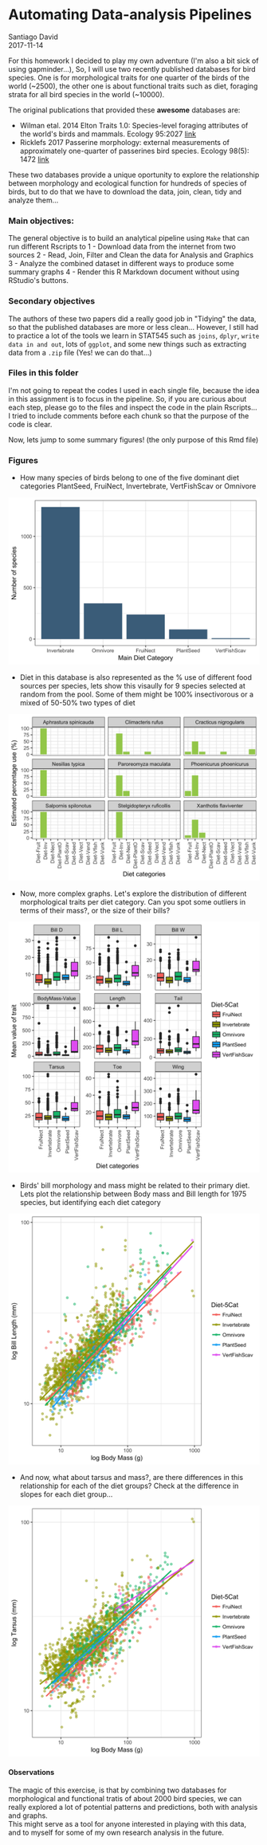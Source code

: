 # Automating Data-analysis Pipelines
Santiago David  
2017-11-14  

For this homework I decided to play my own adventure (I'm also a bit sick of using gapminder...), So, I will use two recently published databases for bird species. One is for morphological traits for one quarter of the birds of the world (~2500), the other one is about functional traits such as diet, foraging strata for all bird species in the world (~10000).

The original publications that provided these **awesome** databases are:
- Wilman etal. 2014 Elton Traits 1.0: Species-level foraging attributes of the world's birds and mammals. Ecology 95:2027 [link](http://onlinelibrary.wiley.com/doi/10.1890/13-1917.1/abstract)
- Ricklefs 2017 Passerine morphology: external measurements of approximately one-quarter of passerines bird species. Ecology 98(5): 1472 [link](http://onlinelibrary.wiley.com/doi/10.1002/ecy.1783/suppinfo) 

These two databases provide a unique oportunity to explore the relationship between morphology and ecological function for hundreds of species of birds, but to do that we have to download the data, join, clean, tidy and analyze them...

### **Main objectives**: 
The general objective is to build an analytical pipeline using `Make` that can run different Rscripts to 
1 - Download data from the internet from two sources
2 - Read, Join, Filter and Clean the data for Analysis and Graphics
3 - Analyze the combined dataset in different ways to produce some summary graphs
4 - Render this R Markdown document without using RStudio's buttons.

### **Secondary objectives**
The authors of these two papers did a really good job in "Tidying" the data, so that the published databases are more or less clean... However, I still had to practice a lot of the tools we learn in STAT545 such as `joins`, `dplyr`, `write data in and out`, lots of `ggplot`, and some new things such as extracting data from a `.zip` file (Yes! we can do that...)

### Files in this folder

I'm not going to repeat the codes I used in each single file, because the idea in this assignment is to focus in the pipeline. So, if you are curious about each step, please go to the files and inspect the code in the plain Rscripts... I tried to include comments before each chunk so that the purpose of the code is clear.

Now, lets jump to some summary figures! (the only purpose of this Rmd file)

### Figures

- How many species of birds belong to one of the five dominant diet categories PlantSeed,  FruiNect, Invertebrate, VertFishScav or Omnivore

![fig1](fig1_spbydiet.png)

- Diet in this database is also represented as the % use of different food sources per species, lets show this visaully for 9 species selected at random from the pool. Some of them might be 100% insectivorous or a mixed of 50-50% two types of diet

![fig2](fig2_sample_diet_use.png)

- Now, more complex graphs. Let's explore the distribution of different morphological traits per diet category. Can you spot some outliers in terms of their mass?, or the size of their bills?

![fig3](fig3_trait_distribution_per_diet.png)

-  Birds' bill morphology and mass might be related to their primary diet. Lets plot the relationship between Body mass and Bill length for 1975 species, but identifying each diet category

![fig4](fig4_bill_mass.png)

- And now, what about tarsus and mass?, are there differences in this relationship for each of the diet groups? Check at the difference in slopes for each diet group...

![fig5](fig5_tarsus_mass.png)

#### **Observations**
The magic of this exercise, is that by combining two databases for morphological and functional tratis of about 2000 bird species, we can really explored a lot of potential patterns and predictions, both with analysis and graphs.  
This might serve as a tool for anyone interested in playing with this data, and to myself for some of my own research analysis in the future.

